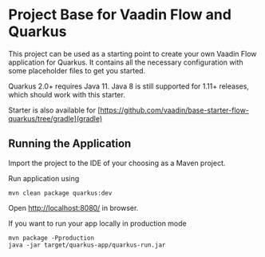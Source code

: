 # Project Base for Vaadin Flow and Quarkus

This project can be used as a starting point to create your own Vaadin Flow application for Quarkus. It contains all the necessary configuration with some placeholder files to get you started.

Quarkus 2.0+ requires Java 11. Java 8 is still supported for 1.11+ releases, which should work with this starter.

Starter is also available for [https://github.com/vaadin/base-starter-flow-quarkus/tree/gradle](gradle)

## Running the Application

Import the project to the IDE of your choosing as a Maven project. 

Run application using
```
mvn clean package quarkus:dev
```

Open [http://localhost:8080/](http://localhost:8080/) in browser.

If you want to run your app locally in production mode
```
mvn package -Pproduction
java -jar target/quarkus-app/quarkus-run.jar
```
